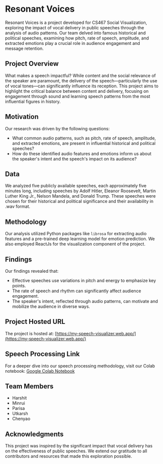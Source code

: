 # Resonant Voices

Resonant Voices is a project developed for CS467 Social Visualization, exploring the impact of vocal delivery in public speeches through the analysis of audio patterns. Our team delved into famous historical and political speeches, examining how pitch, rate of speech, amplitude, and extracted emotions play a crucial role in audience engagement and message retention.

## Project Overview

What makes a speech impactful? While content and the social relevance of the speaker are paramount, the delivery of the speech—particularly the use of vocal tones—can significantly influence its reception. This project aims to highlight the critical balance between content and delivery, focusing on engagement through sound and learning speech patterns from the most influential figures in history.

## Motivation

Our research was driven by the following questions:

- What common audio patterns, such as pitch, rate of speech, amplitude, and extracted emotions, are present in influential historical and political speeches?
- How do these identified audio features and emotions inform us about the speaker's intent and the speech's impact on its audience?

## Data

We analyzed five publicly available speeches, each approximately five minutes long, including speeches by Adolf Hitler, Eleanor Roosevelt, Martin Luther King Jr., Nelson Mandela, and Donald Trump. These speeches were chosen for their historical and political significance and their availability in .wav format.

## Methodology

Our analysis utilized Python packages like `librosa` for extracting audio features and a pre-trained deep learning model for emotion prediction. We also employed ReactJs for the visualization component of the project.

## Findings

Our findings revealed that:

- Effective speeches use variations in pitch and energy to emphasize key points.
- The rate of speech and rhythm can significantly affect audience engagement.
- The speaker's intent, reflected through audio patterns, can motivate and mobilize the audience in diverse ways.

## Project Hosted URL

The project is hosted at: [https://my-speech-visualizer.web.app/](https://my-speech-visualizer.web.app/)

## Speech Processing Link

For a deeper dive into our speech processing methodology, visit our Colab notebook: [Google Colab Notebook](https://colab.research.google.com/drive/1qMy2Dn9N6lBvweNyd0U3v1CqVsIPHm8K?usp=sharing)

## Team Members

- Harshit
- Minrui
- Parisa
- Utkarsh
- Chenyao

## Acknowledgments

This project was inspired by the significant impact that vocal delivery has on the effectiveness of public speeches. We extend our gratitude to all contributors and resources that made this exploration possible.
